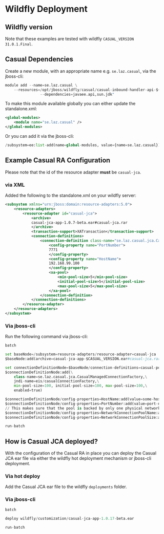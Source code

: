 # Wildfly Deployment

## Wildfly version
Note that these examples are tested with wildfly `CASUAL_VERSION` `31.0.1.Final`.

## Casual Dependencies

Create a new module, with an appropriate name e.g. `se.laz.casual`, via the jboss-cli:
```python
module add --name=se.laz.casual \
	--resources=/opt/jboss/wildfly/casual/casual-inbound-handler-api-${CASUAL_VERSION}.jar:/opt/jboss/wildfly/casual/casual-fielded-annotations-${CASUAL_VERSION}.jar:/opt/jboss/wildfly/casual/casual-service-discovery-extension-${CASUAL_VERSION}.jar:/opt/jboss/wildfly/casual/casual-api-${CASUAL_VERSION}.jar:/opt/jboss/wildfly/casual/casual-event-api-${CASUAL_VERSION}.jar:/opt/jboss/wildfly/casual/gson-${GSON_VERSION}.jar:/opt/jboss/wildfly/casual/objenesis-2.6.jar \
                --dependencies=javaee.api,sun.jdk"
```

To make this module available globally you can either update the standalone.xml:
```xml
<global-modules>
    <module name="se.laz.casual" />
</global-modules>
```

Or you can add it via the jboss-cli:
```python
/subsystem=ee:list-add(name=global-modules, value={name=se.laz.casual})
```

## Example Casual RA Configuration

Please note that the id of the resource adapter **must** be `casual-jca`.

### via XML

Added the following to the standalone.xml on your wildfly server:

```xml
<subsystem xmlns="urn:jboss:domain:resource-adapters:5.0">
    <resource-adapters>
        <resource-adapter id="casual-jca">
            <archive>
            casual-jca-app-1.0.7-beta.ear#casual-jca.rar
            </archive>
            <transaction-support>XATransaction</transaction-support>
            <connection-definitions>
                <connection-definition class-name="se.laz.casual.jca.CasualManagedConnectionFactory" jndi-name="eis/casualConnectionFactory" enabled="true" pool-name="casual-pool">
                    <config-property name="PortNumber">
                    7771
                    </config-property>
                    <config-property name="HostName">
                    192.168.99.100
                    </config-property>
                    <xa-pool>
                        <min-pool-size>5</min-pool-size>
                        <initial-pool-size>5</initial-pool-size>
                        <max-pool-size>5</max-pool-size>
                    </xa-pool>
                </connection-definition>
            </connection-definitions>
        </resource-adapter>
    </resource-adapters>
</subsystem>
```

### Via jboss-cli

Run the following command via jboss-cli:

```python
batch

set baseNode=/subsystem=resource-adapters/resource-adapter=casual-jca
$baseNode:add(archive=casual-jca-app-$CASUAL_VERSION.ear#casual-jca.rar,transaction-support=XATransaction)

set connectionDefinitionNode=$baseNode/connection-definitions=casual-pool
$connectionDefinitionNode:add(\
    class-name=se.laz.casual.jca.CasualManagedConnectionFactory,\
    jndi-name=eis/casualConnectionFactory,\
    min-pool-size=100, initial-pool-size=100, max-pool-size=100,\
    enabled=true)

$connectionDefinitionNode/config-properties=HostName:add(value=some-host-that-speaks-casual)
$connectionDefinitionNode/config-properties=PortNumber:add(value=port-number-for-inbound-casual-for-that-host)
// This makes sure that the pool is backed by only one physical network connection
$connectionDefinitionNode/config-properties=NetworkConnectionPoolName:add(value=your-unique-pool-name)
$connectionDefinitionNode/config-properties=NetworkConnectionPoolSize:add(value=1)

run-batch
```

## How is Casual JCA deployed?

With the configuration of the Casual RA in place you can deploy the Casual JCA ear file via either the wildfly hot deployment mechanism or jboss-cli deployment.

### Via hot deploy
Add the Casual JCA ear file to the wildfly `deployments` folder.

### Via jboss-cli

```python
batch

deploy wildfly/customization/casual-jca-app-1.0.17-beta.ear

run-batch
```
